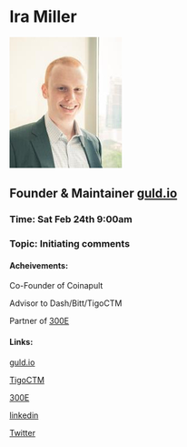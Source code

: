 # Ira Miller

![IraMiller](https://github.com/Alexstang/PanamaGlass-Speakers-list/blob/master/ira-miller.jpg)

## Founder & Maintainer [guld.io](guld.io)

### Time: Sat Feb 24th 9:00am

### Topic: Initiating comments

#### Acheivements:


Co-Founder of Coinapult

Advisor to Dash/Bitt/TigoCTM

Partner of [300E](https://300eholdings.com/)

#### Links:


[guld.io](guld.io)

[TigoCTM](https://tigoctm.com/)

[300E](https://300eholdings.com/)

[linkedin](https://www.linkedin.com/in/ira-miller-5352668)

[Twitter](https://twitter.com/iravagecoins)

